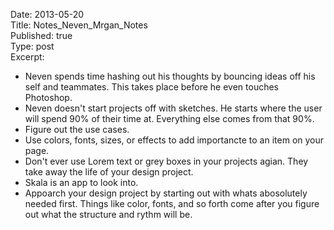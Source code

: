 Date: 2013-05-20  
Title:   Notes_Neven_Mrgan_Notes</br>
Published: true  
Type: post  
Excerpt:   

* Neven spends time hashing out his thoughts by bouncing ideas off his self and teammates. This takes place before he even touches Photoshop.
* Neven doesn't start projects off with sketches. He starts where the user will spend 90% of their time at. Everything else comes from that 90%.
* Figure out the use cases.
* Use colors, fonts, sizes, or effects to add importancte to an item on your page.
* Don't ever use Lorem text or grey boxes in your projects agian. They take away the life of your design project.
* Skala is an app to look into.
* Appoarch your design project by starting out with whats abosolutely needed first. Things like color, fonts, and so forth come after you figure out what the structure and rythm will be. 